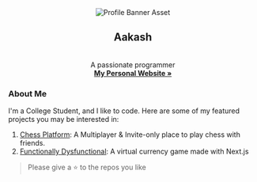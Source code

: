 <div align="center">
  <img 
    src="https://github.com/eritaakash/eritaakash/blob/main/assets/banner.png?raw=true"
    alt="Profile Banner Asset"
  >
    
  <h2>Aakash</h2>
  <br>
  A passionate programmer <br>
  <b><a href="https://aakash.engineer">My Personal Website »</a></b>
</div>

### About Me 

I'm a College Student, and I like to code. Here are some of my featured projects you may be interested in:

1. [Chess Platform](https://github.com/eritaakash/chess-platform): A Multiplayer & Invite-only place to play chess with friends.
2. [Functionally Dysfunctional](https://github.com/eritaakash/functionally-dysfunctional):  A virtual currency game made with Next.js

> Please give a ⭐ to the repos you like
> 
